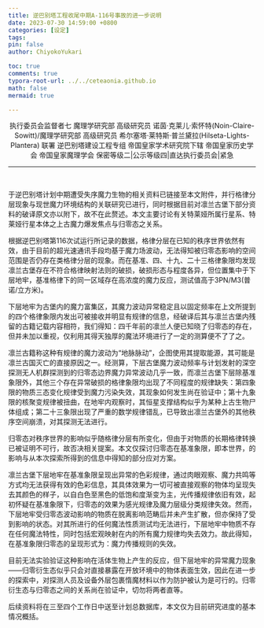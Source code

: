 ```yaml
---
title: 逆巴别塔工程收尾中期A-116号事故的进一步说明
date: 2023-07-30 14:59:00 +0800
categories: [设定]
tags: 
pin: false
author: ChiyokoYukari

toc: true
comments: true
typora-root-url: ../../ceteaonia.github.io
math: false
mermaid: true

---
```

<center>执行委员会监督者七 魔理学研究部 高级研究员 诺茵·克莱儿·索怀特(Noin-Claire-Sowitt)/魔理学研究部 高级研究员 希尔塞塔·莱特斯·普兰黛拉(Hilseta-Lights-Plantera) 联署 逆巴别塔建设工程专组 帝国皇家学术研究院下辖 帝国皇家历史学会 帝国皇家魔理学会
保密等级二|公示等级四|直达执行委员会|紧急</center>

-------
<br>

于逆巴别塔计划中期遭受失序魔力生物的相关资料已链接至本文附件，并行格律分层现象与现世魔力环境结构的关联研究已进行，同时根据目前对凛兰古堡下部分资料的破译原文亦以附下，故不在此赘述。本文主要讨论有关特莱娅所属行星系、特莱娅行星本体之上古魔力爆发焦点与归零态之关系。

根据逆巴别塔第116次试运行所记录的数据，格律分层在已知的秩序世界依然有效，由于目前的超光速通讯手段均基于魔力场波动，无法得知被归零态影响的空间范围是否仍存在类格律分层的现象。而在基准、四、十九、二十三格律象限均发现凛兰古堡存在不符合格律映射法则的破损，破损形态与程度各异，但位置集中于下层地牢，基准格律下的同一区域存在高浓度的魔力反应，测试值高于3PN/M3(普诺/立方米)。

下层地牢为古堡内的魔力富集区，其魔力波动异常稳定且以固定频率在上文所提到的四个格律象限内发出可被接收并明显有规律的信息，经破译后其与凛兰古堡内残留的古籍记载内容相符，我们得知：四千年前的凛兰人便已知晓了归零态的存在，但并未加以重视，仅利用其得天独厚的魔法环境进行了一定的测算便不了了之。

凛兰古籍称这种有规律的魔力波动为“地脉脉动”，企图使用其提取能源，其可能是凛兰古国灭亡的直接原因之一。经测算，下层古堡魔力波动频率与计划发射的深空探测无人机群探测到的归零态边界魔力异常波动几乎一致，而凛兰古堡下层除基准象限外，其他三个存在异常破损的格律象限均出现了不同程度的规律缺失：第四象限的物质三态变化规律受到魔力污染失效，其现象如何发生尚在验证中；第十九象限的核聚变规律被扭曲，在地牢内观察时，其恒星支撑结构似乎为某种上古生物尸体组成；第二十三象限出现了严重的数学规律错乱，已导致出凛兰古堡外的其他秩序空间崩溃，对其探测无法进行。

归零态对秩序世界的影响似乎随格律分层有所变化，但由于对物质的长期格律转换已被证明不可行，故否决相关提案。本文仅探讨归零态在基准象限，即本世界，的影响与从本次探索所得到的信息中得知的部分应对方案。

凛兰古堡下层地牢在基准象限呈现出异常的色彩规律，通过肉眼观察、魔力共鸣等方式均无法获得有效的色彩信息，其具体效果为一切可被直接观察的物体均呈现失去其颜色的样子，以自白色至黑色的低饱和度渐变为主，光传播规律依旧有效，起初怀疑在基准象限下，归零态的效果为感光规律及魔力层级分类规律失效。然而，下层地牢受归零态波动影响的物质在脱离影响范畴后并未产生扩散，但亦保持了受到影响的状态。对其所进行的任何魔法性质测试均无法进行，下层地牢中物质不存在任何魔法特性，同时包括宏观映射在内的所有魔力规律均失去效力。故此得知，在基准象限归零态的呈现形式为：魔力传播规则的失效。

目前无法实验验证这种影响在活体生物上产生的反应，但下层地牢的异常魔力现象——归零衍生态似乎只会对直接暴露在开放环境中的物体表面生效，因此在进一步的探索中，对探测人员及设备外层包裹惰魔材料以作为防护被认为是可行的。归零衍生态与归零态之间的关系尚在验证中，切勿将两者直等。

后续资料将在三至四个工作日中送至计划总数据库，本文仅为目前研究进度的基本情况概括。